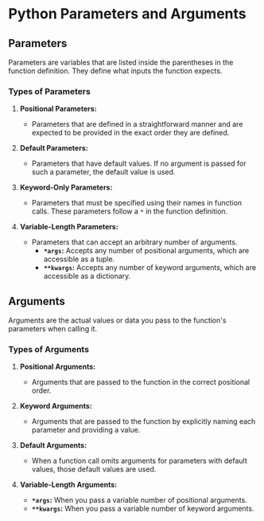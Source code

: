# Python Parameters and Arguments

## Parameters

Parameters are variables that are listed inside the parentheses in the function definition. They define what inputs the function expects.

### Types of Parameters

1. **Positional Parameters:**
   - Parameters that are defined in a straightforward manner and are expected to be provided in the exact order they are defined.

2. **Default Parameters:**
   - Parameters that have default values. If no argument is passed for such a parameter, the default value is used.

3. **Keyword-Only Parameters:**
   - Parameters that must be specified using their names in function calls. These parameters follow a `*` in the function definition.

4. **Variable-Length Parameters:**
   - Parameters that can accept an arbitrary number of arguments.
     - **`*args`:** Accepts any number of positional arguments, which are accessible as a tuple.
     - **`**kwargs`:** Accepts any number of keyword arguments, which are accessible as a dictionary.

## Arguments

Arguments are the actual values or data you pass to the function's parameters when calling it.

### Types of Arguments

1. **Positional Arguments:**
   - Arguments that are passed to the function in the correct positional order.

2. **Keyword Arguments:**
   - Arguments that are passed to the function by explicitly naming each parameter and providing a value.

3. **Default Arguments:**
   - When a function call omits arguments for parameters with default values, those default values are used.

4. **Variable-Length Arguments:**
   - **`*args`:** When you pass a variable number of positional arguments.
   - **`**kwargs`:** When you pass a variable number of keyword arguments.
